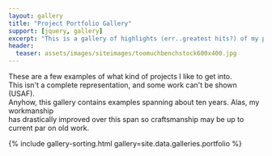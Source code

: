 ```yaml
---
layout: gallery
title: "Project Portfolio Gallery"
support: [jquery, gallery]
excerpt: "This is a gallery of highlights (err..greatest hits?) of my past work."
header: 
  teaser: assets/images/siteimages/toomuchbenchstock600x400.jpg
---
```

<!-- ### "Under Construction" 9/25/17: Metadata to be added to fix sorting functionality. -->
<p>These are a few examples of what kind of projects I like to get into.<br />
This isn't a complete representation, and some work can't be shown (USAF).<br />
Anyhow, this gallery contains examples spanning about ten years. Alas, my workmanship<br />
has drastically improved over this span so craftsmanship may be up to current par on old work.<br />
<!-- ### Sort Images Based on Filter. Click images to expand and read descriptions. -->
<div class="isotope-lightgallery">
<div class="gallery-margins-override">
{% include gallery-sorting.html gallery=site.data.galleries.portfolio %}
</div>
</div>
